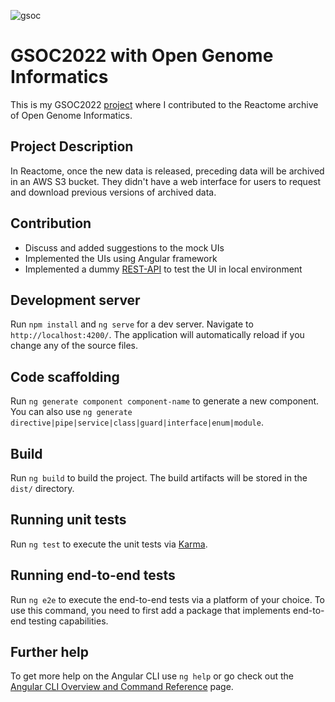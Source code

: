 ![gsoc](https://user-images.githubusercontent.com/47146031/189819089-c6305887-91b6-45f7-af25-5f910073cc97.png)
# GSOC2022 with Open Genome Informatics

This is my GSOC2022 [project](https://summerofcode.withgoogle.com/programs/2022/projects/0VT60ELS) where I contributed to the Reactome archive of Open Genome Informatics. 




## Project Description

In Reactome, once the new data is released, preceding data will be archived in an AWS S3 bucket. They didn't have a web interface for users to request and download previous versions of archived data.

## Contribution

- Discuss and added suggestions to the mock UIs
- Implemented the UIs using Angular framework
- Implemented a dummy [REST-API](https://drive.google.com/file/d/15mY2DHELAuNrvbsbKmYPWD8ef1kKMfos/view?usp=sharing) to test the UI in local environment

## Development server

Run `npm install` and `ng serve` for a dev server. Navigate to `http://localhost:4200/`. The application will automatically reload if you change any of the source files.

## Code scaffolding

Run `ng generate component component-name` to generate a new component. You can also use `ng generate directive|pipe|service|class|guard|interface|enum|module`.

## Build

Run `ng build` to build the project. The build artifacts will be stored in the `dist/` directory.

## Running unit tests

Run `ng test` to execute the unit tests via [Karma](https://karma-runner.github.io).

## Running end-to-end tests

Run `ng e2e` to execute the end-to-end tests via a platform of your choice. To use this command, you need to first add a package that implements end-to-end testing capabilities.

## Further help

To get more help on the Angular CLI use `ng help` or go check out the [Angular CLI Overview and Command Reference](https://angular.io/cli) page.
